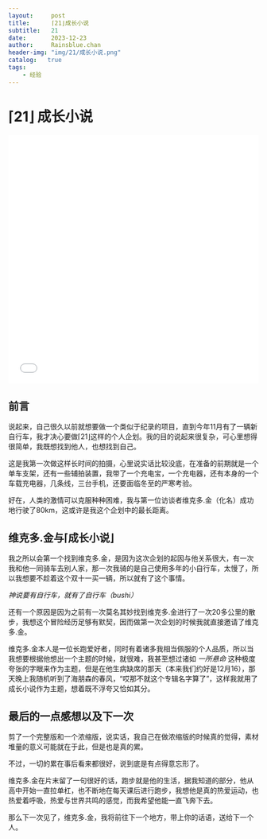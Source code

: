 ```yaml
---
layout:     post
title:      ⌈21⌋成长小说
subtitle:   21
date:       2023-12-23
author:     Rainsblue.chan
header-img: "img/21/成长小说.png"
catalog:   true
tags:
    - 经验
---
```


# ⌈21⌋ 成长小说

<iframe src="//player.bilibili.com/player.html?aid=282800951&bvid=BV19c411C77v&cid=1383331502&p=1&autoplay=0" allowfullscreen="allowfullscreen" width="100%" height="500" scrolling="no" frameborder="0" sandbox="allow-top-navigation allow-same-origin allow-forms allow-scripts"> </iframe> 

## 前言

说起来，自己很久以前就想要做一个类似于纪录的项目，直到今年11月有了一辆新自行车，我才决心要做⌈21⌋这样的个人企划。我的目的说起来很复杂，可心里想得很简单，我既想找到他人，也想找到自己。

这是我第一次做这样长时间的拍摄，心里说实话比较没底，在准备的前期就是一个单车支架，还有一些辅拍装置，我带了一个充电宝，一个充电器，还有本身的一个车载充电器，几条线，三台手机，还要面临冬至的严寒考验。

好在，人类的激情可以克服种种困难，我与第一位访谈者维克多.金（化名）成功地行驶了80km，这或许是我这个企划中的最长距离。

## 维克多.金与⌈成长小说⌋

我之所以会第一个找到维克多.金，是因为这次企划的起因与他关系很大，有一次我和他一同骑车去别人家，那一次我骑的是自己使用多年的小自行车，太慢了，所以我想要不趁着这个双十一买一辆，所以就有了这个事情。

*神说要有自行车，就有了自行车（bushi）*

还有一个原因是因为之前有一次莫名其妙找到维克多.金进行了一次20多公里的散步，我想这个冒险经历足够有默契，因而做第一次企划的时候我就直接邀请了维克多.金。

维克多.金本人是一位长跑爱好者，同时有着诸多我相当佩服的个人品质，所以当我想要根据他想出一个主题的时候，就很难，我甚至想过诸如 *一所悬命* 这种极度夸张的字眼来作为主题，但是在他生病缺席的那天（本来我们约好是12月16），那天晚上我随机听到了海朋森的春风，“哎那不就这个专辑名字算了”，这样我就用了成长小说作为主题，想着既不浮夸又恰如其分。

## 最后的一点感想以及下一次

剪了一个完整版和一个浓缩版，说实话，我自己在做浓缩版的时候真的觉得，素材堆量的意义可能就在于此，但是也是真的累。

不过，一切的累在事后看来都很好，说到底是有点得意忘形了。

维克多.金在片末留了一句很好的话，跑步就是他的生活，据我知道的部分，他从高中开始一直拉单杠，也不断地在每天课后进行跑步，我想他是真的热爱运动，也热爱着呼吸，热爱与世界共鸣的感觉，而我希望他能一直飞奔下去。

那么下一次见了，维克多.金，我将前往下一个地方，带上你的话语，送给下一个人。

